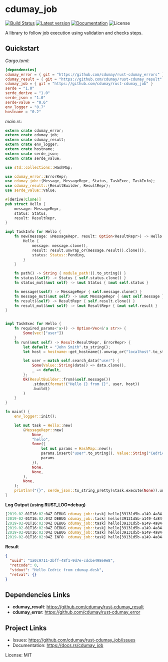 # cdumay_job

[![Build Status](https://travis-ci.org/cdumay/rust-cdumay_job.svg?branch=master)](https://travis-ci.org/cdumay/rust-cdumay_job)
[![Latest version](https://img.shields.io/crates/v/cdumay_job.svg)](https://crates.io/crates/cdumay_job)
[![Documentation](https://docs.rs/cdumay_job/badge.svg)](https://docs.rs/cdumay_job)
![License](https://img.shields.io/crates/l/cdumay_job.svg)

A library to follow job execution using validation and checks steps.

## Quickstart

_Cargo.toml_:
```toml
[dependencies]
cdumay_error = { git = "https://github.com/cdumay/rust-cdumay_errors" }
cdumay_result = { git = "https://github.com/cdumay/rust-cdumay_result" }
cdumay_job = { git = "https://github.com/cdumay/rust-cdumay_job" }
serde = "1.0"
serde_derive = "1.0"
serde_json = "1.0"
serde-value = "0.6"
env_logger = "0.7"
hostname = "0.2"
```

_main.rs_:
```rust
extern crate cdumay_error;
extern crate cdumay_job;
extern crate cdumay_result;
extern crate env_logger;
extern crate hostname;
extern crate serde_json;
extern crate serde_value;

use std::collections::HashMap;

use cdumay_error::ErrorRepr;
use cdumay_job::{Message, MessageRepr, Status, TaskExec, TaskInfo};
use cdumay_result::{ResultBuilder, ResultRepr};
use serde_value::Value;

#[derive(Clone)]
pub struct Hello {
    message: MessageRepr,
    status: Status,
    result: ResultRepr,
}

impl TaskInfo for Hello {
    fn new(message: &MessageRepr, result: Option<ResultRepr>) -> Hello {
        Hello {
            message: message.clone(),
            result: result.unwrap_or(message.result().clone()),
            status: Status::Pending,
        }
    }

    fn path() -> String { module_path!().to_string() }
    fn status(&self) -> Status { self.status.clone() }
    fn status_mut(&mut self) -> &mut Status { &mut self.status }

    fn message(&self) -> MessageRepr { self.message.clone() }
    fn message_mut(&mut self) -> &mut MessageRepr { &mut self.message }
    fn result(&self) -> ResultRepr { self.result.clone() }
    fn result_mut(&mut self) -> &mut ResultRepr { &mut self.result }
}


impl TaskExec for Hello {
    fn required_params<'a>() -> Option<Vec<&'a str>> {
        Some(vec!["user"])
    }
    fn run(&mut self) -> Result<ResultRepr, ErrorRepr> {
        let default = "John Smith".to_string();
        let host = hostname::get_hostname().unwrap_or("localhost".to_string());

        let user = match self.search_data("user") {
            Some(Value::String(data)) => data.clone(),
            _ => default,
        };
        Ok(ResultBuilder::from(&self.message())
            .stdout(format!("Hello {} from {}", user, host))
            .build()
        )
    }
}

fn main() {
    env_logger::init();

    let mut task = Hello::new(
        &MessageRepr::new(
            None,
            "hello",
            Some({
                let mut params = HashMap::new();
                params.insert("user".to_string(), Value::String("Cedric".to_string()));
                params
            }),
            None,
            None,
        ),
        None,
    );
    println!("{}", serde_json::to_string_pretty(&task.execute(None)).unwrap());
}
```
**Log Output (using RUST_LOG=debug)**
```rust
[2019-02-01T16:02:04Z DEBUG cdumay_job::task] hello[39131d5b-a149-4a84-b183-c5eed1ef1ed1] - PreRun
[2019-02-01T16:02:04Z DEBUG cdumay_job::task] hello[39131d5b-a149-4a84-b183-c5eed1ef1ed1] - SetStatus: status updated 'PENDING' -> 'RUNNING'
[2019-02-01T16:02:04Z DEBUG cdumay_job::task] hello[39131d5b-a149-4a84-b183-c5eed1ef1ed1] - Run: Result: Ok(0, stdout: None)
[2019-02-01T16:02:04Z DEBUG cdumay_job::task] hello[39131d5b-a149-4a84-b183-c5eed1ef1ed1] - PostRun: Result: Ok(0, stdout: Some("Hello Cedric from cdumay-desk"))
[2019-02-01T16:02:04Z DEBUG cdumay_job::task] hello[39131d5b-a149-4a84-b183-c5eed1ef1ed1] - SetStatus: status updated 'RUNNING' -> 'SUCCESS'
[2019-02-01T16:02:04Z INFO  cdumay_job::task] hello[39131d5b-a149-4a84-b183-c5eed1ef1ed1] - Success: Result: Ok(0, stdout: Some("Hello Cedric from cdumay-desk"))
```
**Result**
```json
{
  "uuid": "1a0c9711-2bff-48f1-9d7e-cdcbe498e9e8",
  "retcode": 0,
  "stdout": "Hello Cedric from cdumay-desk",
  "retval": {}
}
```

## Dependencies Links

- **cdumay_result**: https://github.com/cdumay/rust-cdumay_result
- **cdumay_error**: https://github.com/cdumay/rust-cdumay_error

## Project Links

- Issues: https://github.com/cdumay/rust-cdumay_job/issues
- Documentation: https://docs.rs/cdumay_job

License: MIT
